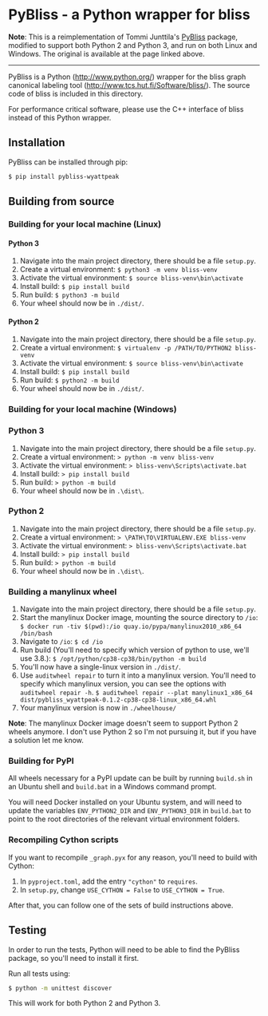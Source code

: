 # PyBliss - a Python wrapper for bliss

**Note**: This is a reimplementation of Tommi Junttila's [PyBliss](http://www.tcs.hut.fi/Software/bliss/) package, modified to support both Python 2 and Python 3, and run on both Linux and Windows. The original is available at the page linked above.

---

PyBliss is a Python (http://www.python.org/) wrapper for the bliss graph canonical labeling tool (http://www.tcs.hut.fi/Software/bliss/). The source code of bliss is included in this directory.

For performance critical software, please use the C++ interface of bliss instead of this Python wrapper.

## Installation

PyBliss can be installed through pip:

```bash
$ pip install pybliss-wyattpeak
```

## Building from source

### Building for your local machine (Linux)

#### Python 3

1. Navigate into the main project directory, there should be a file `setup.py`.
2. Create a virtual environment:
   `$ python3 -m venv bliss-venv`
3. Activate the virtual environment:
   `$ source bliss-venv\bin\activate`
4. Install build:
   `$ pip install build`
5. Run build:
   `$ python3 -m build`
6. Your wheel should now be in `./dist/`.

#### Python 2

1. Navigate into the main project directory, there should be a file `setup.py`.
2. Create a virtual environment:
   `$ virtualenv -p /PATH/TO/PYTHON2 bliss-venv`
3. Activate the virtual environment:
   `$ source bliss-venv\bin\activate`
4. Install build:
   `$ pip install build`
5. Run build:
   `$ python2 -m build`
6. Your wheel should now be in `./dist/`.

### Building for your local machine (Windows)

### Python 3

1. Navigate into the main project directory, there should be a file `setup.py`.
2. Create a virtual environment:
   `> python -m venv bliss-venv`
3. Activate the virtual environment:
   `> bliss-venv\Scripts\activate.bat`
4. Install build:
   `> pip install build`
5. Run build:
   `> python -m build`
6. Your wheel should now be in `.\dist\`.

### Python 2

1. Navigate into the main project directory, there should be a file `setup.py`.
2. Create a virtual environment:
   `> \PATH\TO\VIRTUALENV.EXE bliss-venv`
3. Activate the virtual environment:
   `> bliss-venv\Scripts\activate.bat`
4. Install build:
   `> pip install build`
5. Run build:
   `> python -m build`
6. Your wheel should now be in `.\dist\`.

### Building a manylinux wheel

1. Navigate into the main project directory, there should be a file `setup.py`.
2. Start the manylinux Docker image, mounting the source directory to `/io`:
   `$ docker run -tiv $(pwd):/io quay.io/pypa/manylinux2010_x86_64 /bin/bash`
3. Navigate to `/io`:
   `$ cd /io`
4. Run build (You'll need to specify which version of python to use, we'll use 3.8.):
   `$ /opt/python/cp38-cp38/bin/python -m build`
5. You'll now have a single-linux version in `./dist/`.
6. Use `auditwheel repair` to turn it into a manylinux version. You'll need to specify which manylinux version, you can see the options with `auditwheel repair -h`.
   `$ auditwheel repair --plat manylinux1_x86_64 dist/pybliss_wyattpeak-0.1.2-cp38-cp38-linux_x86_64.whl`
7. Your manylinux version is now in `./wheelhouse/`

**Note**: The manylinux Docker image doesn't seem to support Python 2 wheels anymore. I don't use Python 2 so I'm not pursuing it, but if you have a solution let me know.

### Building for PyPI

All wheels necessary for a PyPI update can be built by running `build.sh` in an Ubuntu shell and `build.bat` in a Windows command prompt.

You will need Docker installed on your Ubuntu system, and will need to update the variables `ENV_PYTHON2_DIR` and `ENV_PYTHON3_DIR` in `build.bat` to point to the root directories of the relevant virtual environment folders.

### Recompiling Cython scripts

If you want to recompile `_graph.pyx` for any reason, you'll need to build with Cython:

1. In `pyproject.toml`, add the entry `"cython"` to `requires`.
2. In `setup.py`, change `USE_CYTHON = False` to `USE_CYTHON = True`.

After that, you can follow one of the sets of build instructions above.

## Testing

In order to run the tests, Python will need to be able to find the PyBliss package, so you'll need to install it first.

Run all tests using:

```bash
$ python -m unittest discover
```

This will work for both Python 2 and Python 3.
